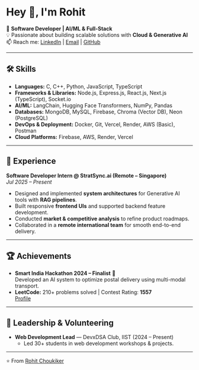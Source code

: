 # Hey 👋, I'm Rohit

🚀 **Software Developer | AI/ML & Full-Stack**  
💡 Passionate about building scalable solutions with **Cloud & Generative AI**  
📫 Reach me: [LinkedIn](https://www.linkedin.com/in/rohit-choukiker) | [Email](airohit@protonmail.com) | [GitHub](https://github.com/RohitChoukiker)

---

## 🛠️ Skills

- **Languages:** C, C++, Python, JavaScript, TypeScript  
- **Frameworks & Libraries:** Node.js, Express.js, React.js, Next.js (TypeScript), Socket.io  
- **AI/ML:** LangChain, Hugging Face Transformers, NumPy, Pandas  
- **Databases:** MongoDB, MySQL, Firebase, Chroma (Vector DB), Neon (PostgreSQL)  
- **DevOps & Deployment:** Docker, Git, Vercel, Render, AWS (Basic), Postman  
- **Cloud Platforms:** Firebase, AWS, Render, Vercel  

---

## 💼 Experience

**Software Developer Intern @ StratSync.ai (Remote – Singapore)**  
*Jul 2025 – Present*  
- Designed and implemented **system architectures** for Generative AI tools with **RAG pipelines**.  
- Built responsive **frontend UIs** and supported backend feature development.  
- Conducted **market & competitive analysis** to refine product roadmaps.  
- Collaborated in a **remote international team** for smooth end-to-end delivery.  

---

## 🏆 Achievements

- **Smart India Hackathon 2024 – Finalist** 🏅  
  Developed an AI system to optimize postal delivery using multi-modal transport.  
- **LeetCode:** 210+ problems solved | Contest Rating: **1557**  
  [Profile](https://leetcode.com/u/rohitchoukiker2803/) 

---

## 🌟 Leadership & Volunteering

- **Web Development Lead** — DevxDSA Club, IIST (2024 – Present)  
  - Led 30+ students in web development workshops & projects.  

---

⭐️ From [Rohit Choukiker](https://github.com/RohitChoukiker)
